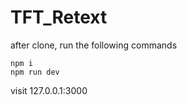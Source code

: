 # TFT_Retext
after clone, run the following commands

```
npm i
npm run dev
```

visit
127.0.0.1:3000
